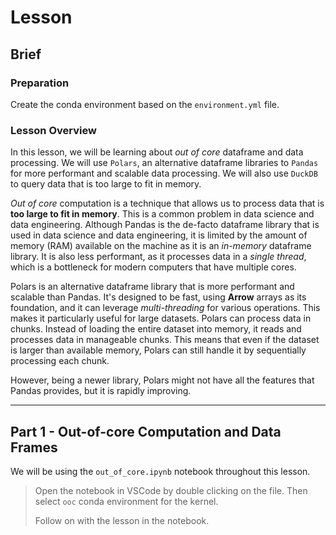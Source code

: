 # Lesson

## Brief

### Preparation

Create the conda environment based on the `environment.yml` file.

### Lesson Overview

In this lesson, we will be learning about _out of core_ dataframe and data processing. We will use `Polars`, an alternative dataframe libraries to `Pandas` for more performant and scalable data processing. We will also use `DuckDB` to query data that is too large to fit in memory.

_Out of core_ computation is a technique that allows us to process data that is **too large to fit in memory**. This is a common problem in data science and data engineering. Although Pandas is the de-facto dataframe library that is used in data science and data engineering, it is limited by the amount of memory (RAM) available on the machine as it is an _in-memory_ dataframe library. It is also less performant, as it processes data in a _single thread_, which is a bottleneck for modern computers that have multiple cores.

Polars is an alternative dataframe library that is more performant and scalable than Pandas. It's designed to be fast, using **Arrow** arrays as its foundation, and it can leverage _multi-threading_ for various operations. This makes it particularly useful for large datasets. Polars can process data in chunks. Instead of loading the entire dataset into memory, it reads and processes data in manageable chunks. This means that even if the dataset is larger than available memory, Polars can still handle it by sequentially processing each chunk.

However, being a newer library, Polars might not have all the features that Pandas provides, but it is rapidly improving.

---

## Part 1 - Out-of-core Computation and Data Frames

We will be using the `out_of_core.ipynb` notebook throughout this lesson.

> Open the notebook in VSCode by double clicking on the file. Then select `ooc` conda environment for the kernel.
>
> Follow on with the lesson in the notebook.

